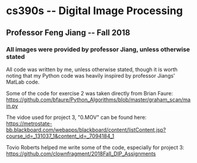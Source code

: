 # cs390s -- Digital Image Processing
## Professor Feng Jiang -- Fall 2018
### All images were provided by professor Jiang, unless otherwise stated

All code was written by me, unless otherwise stated, though it is worth
noting that my Python code was heavily inspired by professor Jiangs'
MatLab code.

Some of the code for exercise 2 was taken directly from Brian Faure: 
https://github.com/bfaure/Python_Algorithms/blob/master/graham_scan/main.py 

The vidoe used for project 3, "0.MOV" can be found here:
https://metrostate-bb.blackboard.com/webapps/blackboard/content/listContent.jsp?course_id=_131037_1&content_id=_7094184_1

Tovio Roberts helped me write some of the code, especially for project 3:
https://github.com/clownfragment/2018Fall_DIP_Assignments
